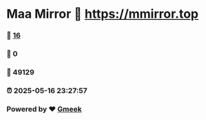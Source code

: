 # Maa Mirror :link: https://mmirror.top 
### :page_facing_up: [16](https://mmirror.top/tag.html) 
### :speech_balloon: 0 
### :hibiscus: 49129 
### :alarm_clock: 2025-05-16 23:27:57 
### Powered by :heart: [Gmeek](https://github.com/Meekdai/Gmeek)
